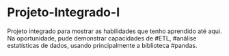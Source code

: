 # Projeto-Integrado-I

Projeto integrado para mostrar as habilidades que tenho aprendido até aqui. Na oportunidade, pude demonstrar capacidades de #ETL, #análise estatísticas de dados, usando principalmente a biblioteca #pandas.
